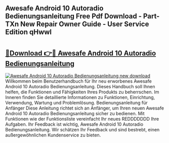 ## Awesafe Android 10 Autoradio Bedienungsanleitung Free Pdf Download - Part-TXn New Repair Owner Guide - User Service Edition qHwwl

# <h2><a href="http://df1efi.blite.top/?on=Awesafe+Android+10+Autoradio+Bedienungsanleitung">🔗Download 👉🔴 Awesafe Android 10 Autoradio Bedienungsanleitung</a></h2>

[![Awesafe Android 10 Autoradio Bedienungsanleitung new download](https://i.imgur.com/lujVjoI.png)](http://df1efi.blite.top/?on=Awesafe+Android+10+Autoradio+Bedienungsanleitung)
Willkommen beim Benutzerhandbuch für Ihr neu erworbenes Awesafe Android 10 Autoradio Bedienungsanleitung. Dieses Handbuch soll Ihnen helfen, die Funktionen und Fähigkeiten Ihres Produkts zu beherrschen. Im Inneren finden Sie detaillierte Informationen zu Funktionen, Einrichtung, Verwendung, Wartung und Problemlösung. Bedienungsanleitung für Anfänger Diese Anleitung richtet sich an Anfänger, um Ihren neuen Awesafe Android 10 Autoradio Bedienungsanleitung sicher zu bedienen. Mit Funktionen wie der Funktionsliste vereinfacht Ihr neues REDDDDDDD Ihre Aufgaben. Ihr Feedback ist wichtig, Awesafe Android 10 Autoradio Bedienungsanleitung. Wir schätzen Ihr Feedback und sind bestrebt, einen außergewöhnlichen Kundenservice zu bieten.
